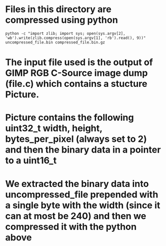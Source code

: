 # Files in this directory are compressed using python

```
python -c "import zlib; import sys; open(sys.argv[2], 'wb').write(zlib.compress(open(sys.argv[1], 'rb').read(), 9))" uncompressed_file.bin compressed_file.bin.gz
```

# The input file used is the output of GIMP RGB C-Source image dump (file.c) which contains a stucture Picture.
# Picture contains the following uint32_t width, height, bytes_per_pixel (always set to 2) and then the binary data in a pointer to a uint16_t

# We extracted the binary data into uncompressed_file prepended with a single byte with the width (since it can at most be 240) and then we compressed it with the python above
